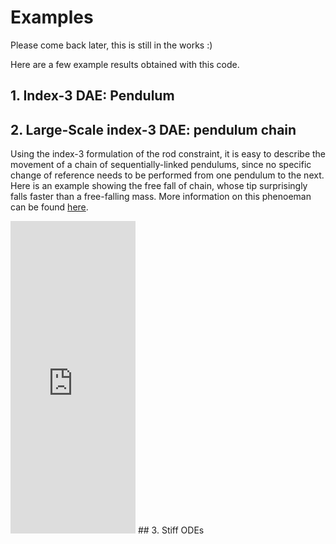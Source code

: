 # Examples

Please come back later, this is still in the works :)

Here are a few example results obtained with this code.

## 1. Index-3 DAE: Pendulum

## 2. Large-Scale index-3 DAE: pendulum chain

Using the index-3 formulation of the rod constraint, it is easy to describe the movement of a chain of sequentially-linked pendulums, since no specific change of reference needs to be performed from one pendulum to the next.
Here is an example showing the free fall of chain, whose tip surprisingly falls faster than a free-falling mass. More information on this phenoeman can be found [here](https://www.researchgate.net/publication/29639055_The_motion_of_a_freely_falling_chain_tip).
<iframe width="200" height="500"
src="https://youtube.com/shorts/VESQ7IXPlQw" 
frameborder="0" 
allow="accelerometer; autoplay; encrypted-media; gyroscope; picture-in-picture"></iframe>
## 3. Stiff ODEs
